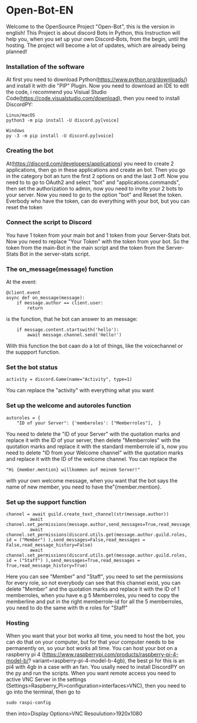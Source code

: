 # Open-Bot-EN
Welcome to the OpenSource Project "Open-Bot", this is the version in english!
This Project is about discord Bots in Python, this Instruction will help you, when you set up your own Discord-Bots, from the begin, until the hosting.
The project will become a lot of updates, which are already being planned!

### Installation of the software
At first you need to download Python(https://www.python.org/downloads/) and install it with die "PIP" Plugin.
Now you need to download an IDE to edit the code, i recommend you Visiual Studio Code(https://code.visualstudio.com/download), then you need to install DiscordPY:
```
Linux/macOS
python3 -m pip install -U discord.py[voice]

Windows
py -3 -m pip install -U discord.py[voice]
```

### Creating the bot
At(https://discord.com/developers/applications) you need to create 2 applications, then go in these applications and create an bot.
Then you go in the category bot an turn the first 2 options on and the last 3 off.
Now you need to to go to OAuth2 and select "bot" and "applications.commands", then set the authorization to admin, now you need to invite your 2 bots to 
your server. Now you need to go to the option "bot" and Reset the token. Everbody who have the token, can do everything with your bot, but you can reset 
the token

### Connect the script to Discord
You have 1 token from your main bot and 1 token from your Server-Stats bot. Now 
you need to replace "Your Token" with the token from your bot. So the token from the main-Bot in the main script and the token from the Server-Stats Bot in 
the server-stats script.

### The on_message(message) function
At the event:
```
@client.event
async def on_message(message):
    if message.author == client.user:
        return
```
is the function, that he bot can answer to an message:
```
    if message.content.startswith('hello'):
        await message.channel.send('Hello!')
```
With this function the bot caan do a lot of things, like the voicechannel or the suppport function.

### Set the bot status
```
activity = discord.Game(name="Activity", type=1)
```
You can replace the "activity" with everything what you want

### Set up the welcome and autoroles function
```
autoroles = {
    "ID of your Server": {'memberoles': ["Memberroles"],  }
```
You need to delete the "ID of your Server" with the quotation marks and replace it with the ID of your server, then delete "Memberroles" with the quotation marks and 
replace it with the standard memberrole id´s, now you need to delete "ID from your Welcome channel" with the quotation marks and replace it with the ID of the welcome 
channel.
You can replace the 
```
"Hi {member.mention} willkommen auf meinem Server!"
```
with your own welcome message, when you want that the bot says the name of new member,
you need to have the"{member.mention}.

### Set up the support function
```
channel = await guild.create_text_channel(str(message.author))
         await channel.set_permissions(message.author,send_messages=True,read_message_history=True,read_messages=True)
         await channel.set_permissions(discord.utils.get(message.author.guild.roles, id = ("Member") ),send_messages=False,read_messages =                        False,read_message_history=False)
         await channel.set_permissions(discord.utils.get(message.author.guild.roles, id = ("Staff") ),send_messages=True,read_messages =                          True,read_message_history=True)
```
Here you can see "Member" and "Staff", you need to set the permissions for every role, so not everybody can see that this channel exist, you can 
delete "Member" and the quotation marks and replace it with the ID of 1 memberroles, when you have e.g 5 Memberroles, you need to copy the memberline
and put in the right memberrole-id for all the 5 memberroles, you need to do the same with th e roles for "Staff"

### Hosting
When you want that your bot works all time, you need to host the bot, you can do that on your computer, but for that your computer needs to be
permanently on, so your bot works all time. You can host your bot on a raspberry pi 4 (https://www.raspberrypi.com/products/raspberry-pi-4-model-b/?
variant=raspberry-pi-4-model-b-4gb), the best pi for this is an pi4 with 4gb in a case with an fan. You usally need to install DiscordPY on the py and 
run the scripts. When you want remote access you need to active VNC Server in the settings (Settings>Raspberry_Pi>configuration>interfaces>VNC), then you need to go into the terminal, then go to
```
sudo raspi-config
```
then into>Display Options>VNC Resoulution>1920x1080
